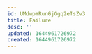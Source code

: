```yaml
---
id: UMdwpYRunGjGgq2eTsZv3
title: Failure
desc: ''
updated: 1644961726972
created: 1644961726972
---
```


